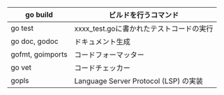 
| go build | ビルドを行うコマンド |
| - | - |
| go test | xxxx_test.goに書かれたテストコードの実行 |
| go doc, godoc | ドキュメント生成 |
| gofmt, goimports | コードフォーマッター | 
| go vet | コードチェッカー |
| gopls | Language Server Protocol (LSP) の実装 |
